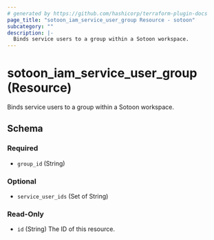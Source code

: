 ```yaml
---
# generated by https://github.com/hashicorp/terraform-plugin-docs
page_title: "sotoon_iam_service_user_group Resource - sotoon"
subcategory: ""
description: |-
  Binds service users to a group within a Sotoon workspace.
---
```


# sotoon_iam_service_user_group (Resource)

Binds service users to a group within a Sotoon workspace.



<!-- schema generated by tfplugindocs -->
## Schema

### Required

- `group_id` (String)

### Optional

- `service_user_ids` (Set of String)

### Read-Only

- `id` (String) The ID of this resource.
